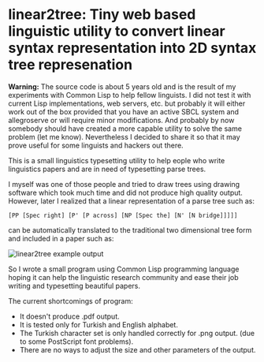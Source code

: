 # linear2tree: Tiny web based linguistic utility to convert linear syntax representation into 2D syntax tree represenation

**Warning:** The source code is about 5 years old and is the result of my
experiments with Common Lisp to help fellow linguists. I did not test it with
current Lisp implementations, web servers, etc. but probably it will either work
out of the box provided that you have an active SBCL system and allegroserve or
will require minor modifications. And probably by now somebody should have
created a more capable utility to solve the same problem (let me
know). Nevertheless I decided to share it so that it may prove useful for some
linguists and hackers out there.

This is a small linguistics typesetting utility to help eople who write
linguistics papers and are in need of typesetting parse trees.

I myself was one of those people and tried to draw trees using drawing software
which took much time and did not produce high quality output. However, later I
realized that a linear representation of a parse tree such as:

    [PP [Spec right] [P' [P across] [NP [Spec the] [N' [N bridge]]]]]

can be automatically translated to the traditional two dimensional tree form and
included in a paper such as:

![linear2tree example output](http://farm2.static.flickr.com/1426/5178878879_e0a32632c0.jpg "linear2tree example output")

So I wrote a small program using Common Lisp programming language hoping it can
help the linguistic research community and ease their job writing and
typesetting beautiful papers.

The current shortcomings of program:

* It doesn't produce .pdf output.
* It is tested only for Turkish and English alphabet.
* The Turkish character set is only handled correctly for .png output. (due to some PostScript font problems).
* There are no ways to adjust the size and other parameters of the output.
